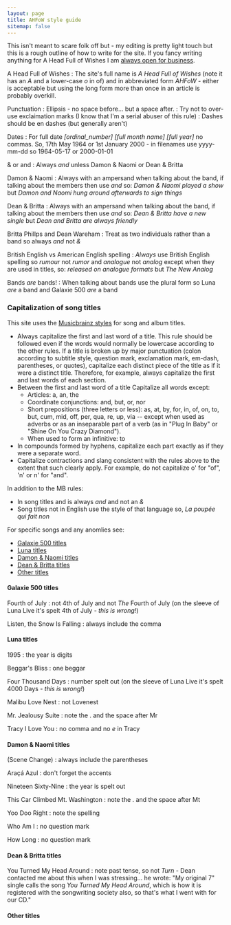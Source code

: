 ```yaml
---
layout: page
title: AHFoW style guide
sitemap: false
---
```


This isn't meant to scare folk off but - my editing is pretty light touch but this is a rough outline of how to write for the site. If you fancy writing anything for A Head Full of Wishes I am [always open for business](/about/).

A Head Full of Wishes
: The site's full name is _A Head Full of Wishes_ (note it has an _A_ and a lower-case _o_ in of) and in abbreviated form _AHFoW_ - either is acceptable but using the long form more than once in an article is probably overkill.

Punctuation
: Ellipsis - no space before&hellip; but a space after.
: Try not to over-use exclaimation marks (I know that I'm a serial abuser of this rule)
: Dashes should be en dashes (but generally aren't)

Dates
: For full date _[ordinal_number] [full month name] [full year]_ no commas. So, 17th May 1964 or 1st January 2000 - in filenames use yyyy-mm-dd so 1964-05-17 or 2000-01-01

& or and
: Always _and_ unless Damon & Naomi or Dean & Britta

Damon & Naomi
: Always with an ampersand when talking about the band, if talking about the members then use _and_ so: _Damon & Naomi played a show_ but _Damon and Naomi hung around afterwards to sign things_

Dean & Britta
: Always with an ampersand when talking about the band, if talking about the members then use _and_ so: _Dean & Britta have a new single_ but _Dean and Britta are always friendly_

Britta Phillps and Dean Wareham
: Treat as two individuals rather than a band so always _and_ not _&_


British English vs American English spelling
: *Always* use British English spelling so _rumour_ not _rumor_ and _analogue_ not _analog_ except when they are used in titles, so: _released on analogue formats_ but _The New Analog_

Bands *are* bands!
: When talking about bands use the plural form so Luna _are_ a band and Galaxie 500 _are_ a band

### Capitalization of song titles
This site uses the [Musicbrainz styles](https://musicbrainz.org/doc/Style/Language/English) for song and album titles.

* Always capitalize the first and last word of a title. This rule should be followed even if the words would normally be lowercase according to the other rules. If a title is broken up by major punctuation (colon according to subtitle style, question mark, exclamation mark, em-dash, parentheses, or quotes), capitalize each distinct piece of the title as if it were a distinct title. Therefore, for example, always capitalize the first and last words of each section.
* Between the first and last word of a title Capitalize all words except:
  * Articles: a, an, the
  * Coordinate conjunctions: and, but, or, nor
  * Short prepositions (three letters or less): as, at, by, for, in, of, on, to, but, cum, mid, off, per, qua, re, up, via -- except when used as adverbs or as an inseparable part of a verb (as in "Plug In Baby" or "Shine On You Crazy Diamond").
  * When used to form an infinitive: to
* In compounds formed by hyphens, capitalize each part exactly as if they were a separate word.
* Capitalize contractions and slang consistent with the rules above to the extent that such clearly apply. For example, do not capitalize o' for "of", 'n' or n' for "and".

In addition to the MB rules:
* In song titles and is always _and_ and not an _&_
* Song titles not in English use the style of that language so, _La poupée qui fait non_

For specific songs and any anomlies see:
* [Galaxie 500 titles](#galaxie-500-titles)
* [Luna titles](#luna-titles)
* [Damon & Naomi titles](#damon-and-naomi-titles)
* [Dean & Britta titles](dean-and-britta-titles)
* [Other titles](#other-titles)


<h4 id="galaxie-500-titles">Galaxie 500 titles</h4>

Fourth of July
: not 4th of July and not *The* Fourth of July (on the sleeve of Luna Live it's spelt 4th of July - *this is wrong!*)

Listen, the Snow Is Falling
: always include the comma


<h4 id="luna-titles">Luna titles</h4>

1995
: the year is digits

Beggar's Bliss
: one beggar

Four Thousand Days
: number spelt out (on the sleeve of Luna Live it's spelt 4000 Days - *this is wrong!*)

Malibu Love Nest
: not Lovenest

Mr. Jealousy Suite
: note the . and the space after Mr

Tracy I Love You
: no comma and no _e_ in Tracy

<h4 id="damon-and-naomi-titles">Damon & Naomi titles</h4>

(Scene Change)
: always include the parentheses

Araçá Azul
: don't forget the accents

Nineteen Sixty-Nine
: the year is spelt out

This Car Climbed Mt. Washington
: note the . and the space after Mt

Yoo Doo Right
: note the spelling

Who Am I
: no question mark

How Long
: no question mark

<h4 id="dean-and-britta-titles">Dean & Britta titles</h4>

You Turned My Head Around
: note past tense, so not _Turn_ - Dean contacted me about this when I was stressing&hellip; he wrote: "My original 7" single calls the song _You Turned My Head Around_, which is how it is registered with the songwriting society also, so that's what I went with for our CD."

<h4 id="other-titles">Other titles</h4>
